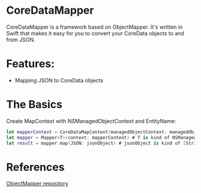 # CoreDataMapper
CoreDataMapper is a framework based on ObjectMapper. It's written in Swift that makes it easy for you to convert your CoreData objects to and from JSON.

# Features:
- Mapping JSON to CoreData objects

# The Basics
Create MapContext with NSManagedObjectContext and EntityName:
```swift
let mapperContext = CoreDataMapContext(managedObjectContext: managedObjectContext, entityName: entityName)
let mapper = Mapper<T>(context: mapperContext) # T is kind of NSManagedObjectModel and implements Mappable
let result = mapper.map(JSON: jsonObject) # jsonObject is kind of [String : Any]
```

# References
[ObjectMapper repository](https://github.com/Hearst-DD/ObjectMapper/)
